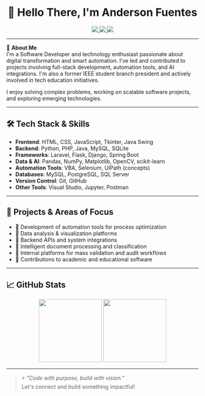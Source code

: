 <h1 align="center">👋 Hello There, I'm Anderson Fuentes</h1>

<p align="center">
  <a href="https://github.com/andersonfuentesp">
    <img src="https://img.shields.io/badge/GitHub-Profile-blue?style=for-the-badge&logo=github" />
  </a>
  <a href="https://www.linkedin.com/in/andersonfuentes/">
    <img src="https://img.shields.io/badge/LinkedIn-Connect-blue?style=for-the-badge&logo=linkedin" />
  </a>
  <a href="mailto:anderson.fuentes@ieee.org">
    <img src="https://img.shields.io/badge/Email-Gmail-yellow?style=for-the-badge&logo=gmail&logoColor=white" />
  </a>
</p>

---

🎯 **About Me**  
I'm a Software Developer and technology enthusiast passionate about digital transformation and smart automation. I’ve led and contributed to projects involving full-stack development, automation tools, and AI integrations. I'm also a former IEEE student branch president and actively involved in tech education initiatives.

I enjoy solving complex problems, working on scalable software projects, and exploring emerging technologies.

---

## 🛠️ Tech Stack & Skills

- **Frontend**: HTML, CSS, JavaScript, Tkinter, Java Swing
- **Backend**: Python, PHP, Java, MySQL, SQLite
- **Frameworks**: Laravel, Flask, Django, Spring Boot
- **Data & AI**: Pandas, NumPy, Matplotlib, OpenCV, scikit-learn
- **Automation Tools**: VBA, Selenium, UIPath (concepts)
- **Databases**: MySQL, PostgreSQL, SQL Server
- **Version Control**: Git, GitHub
- **Other Tools**: Visual Studio, Jupyter, Postman

---

## 🚀 Projects & Areas of Focus

- 🔹 Development of automation tools for process optimization  
- 🔹 Data analysis & visualization platforms  
- 🔹 Backend APIs and system integrations  
- 🔹 Intelligent document processing and classification  
- 🔹 Internal platforms for mass validation and audit workflows  
- 🔹 Contributions to academic and educational software

---

## 📈 GitHub Stats

<p align="center">
  <img src="https://github-readme-stats.vercel.app/api?username=andersonfuentesp&show_icons=true&count_private=true&theme=dark" height="165"/>
  <img src="https://github-readme-stats.vercel.app/api/top-langs/?username=andersonfuentesp&layout=compact&theme=dark&hide=html" height="165"/>
</p>

---

> ⚡ *"Code with purpose, build with vision."*  
> Let's connect and build something impactful!

